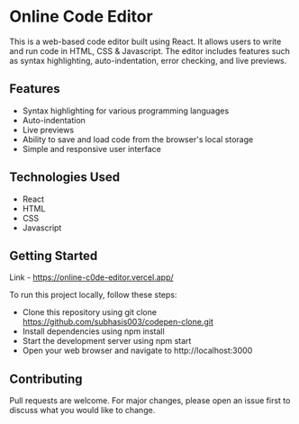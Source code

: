 
# Online Code Editor

This is a web-based code editor built using React. It allows users to write and run code in HTML, CSS & Javascript. The editor includes features such as syntax highlighting, auto-indentation, error checking, and live previews.



## Features

- Syntax highlighting for various programming languages
- Auto-indentation
- Live previews
- Ability to save and load code from the browser's local storage
- Simple and responsive user interface


## Technologies Used
- React
- HTML
- CSS 
- Javascript
## Getting Started

Link - https://online-c0de-editor.vercel.app/

To run this project locally, follow these steps:
- Clone this repository using git clone https://github.com/subhasis003/codepen-clone.git
- Install dependencies using npm install
- Start the development server using npm start
- Open your web browser and navigate to http://localhost:3000
## Contributing
Pull requests are welcome. For major changes, please open an issue first to discuss what you would like to change.